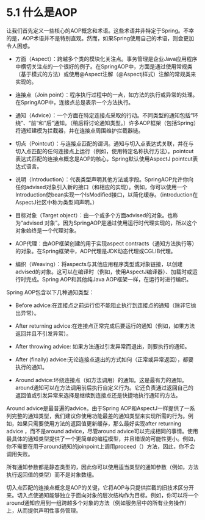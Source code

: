# 5.1 什么是AOP

让我们首先定义一些核心的AOP概念和术语。这些术语并非特定于Spring。不幸的是，AOP术语并不是特别直观。然而，如果Spring使用自己的术语，则会更加令人困惑。

* 方面（Aspect）：跨越多个类的模块化关注点。事务管理是企业Java应用程序中横切关注点的一个很好的例子。在SpringAOP中，方面是通过使用常规类（基于模式的方法）或使用@Aspect注解（@Aspectj样式）注解的常规类来实现的。

* 连接点（Join point）：程序执行过程中的一点，如方法的执行或异常的处理。在SpringAOP中，连接点总是表示一个方法执行。

* 通知（Advice）：一个方面在特定连接点采取的行动。不同类型的通知包括“环绕”、“前“和”后”通知。（稍后将讨论通知类型。）许多AOP框架（包括Spring）将通知建模为拦截器，并在连接点周围维护拦截器链。
  
* 切点（Pointcut）：与连接点匹配的谓词。通知与切入点表达式关联，并在与切入点匹配的任何连接点上运行（例如，使用特定名称执行方法）。pointcut表达式匹配的连接点概念是AOP的核心，Spring默认使用AspectJ pointcut表达式语言。
 
* 说明（Introduction）：代表类型声明其他方法或字段。SpringAOP允许你向任何advised对象引入新的接口（和相应的实现）。例如，你可以使用一个Introduction使bean实现一个IsModified接口，以简化缓存。（introduction在AspectJ社区中称为类型间声明。）
  
* 目标对象（Target object）：由一个或多个方面advised的对象。也称为“advised 对象”。因为SpringAOP是通过使用运行时代理实现的，所以这个对象始终是一个代理对象。
  
* AOP代理：由AOP框架创建的用于实现aspect contracts（通知方法执行等）的对象。在Spring框架中，AOP代理是JDK动态代理或CGLIB代理。
  
* 编织（Weaving）：将aspects与其他应用程序类型或对象链接，以创建advised的对象。这可以在编译时（例如，使用AspectJ编译器）、加载时或运行时完成。Spring AOP和其他纯Java AOP框架一样，在运行时进行编织。

Spring AOP包含以下几种通知类型：

* Before advice:在连接点之前运行但不能阻止执行到连接点的通知（除非它抛出异常）。

* After returning advice:在连接点正常完成后要运行的通知（例如，如果方法返回并且不引发异常）。

* After throwing advice: 如果方法通过引发异常而退出，则要执行的通知。

* After (finally) advice:无论连接点退出的方式如何（正常或异常返回），都要执行的通知。

* Around advice:环绕连接点（如方法调用）的通知。这是最有力的通知。around通知可以在方法调用前后执行自定义行为。它还负责通过返回自己的返回值或引发异常来选择是继续到连接点还是快捷地执行通知的方法。

Around advice是最普遍的advice。由于Spring AOP和AspectJ一样提供了一系列完整的通知类型，我们建议你使用功能最差的通知类型来实现所需的行为。例如，如果只需要使用方法的返回值更新缓存，那么最好实现after returning advice ，而不是around advice，尽管around advice可以完成相同的事情。使用最具体的通知类型提供了一个更简单的编程模型，并且错误的可能性更小。例如，你不需要在用于around通知的joinpoint上调用proceed（）方法，因此，你不会调用失败。

所有通知参数都是静态类型的，因此你可以使用适当类型的通知参数（例如，方法执行返回值的类型）而不是对象数组。

切入点匹配的连接点概念是AOP的关键，它将AOP与只提供拦截的旧技术区分开来。切入点使通知能够独立于面向对象的层次结构作为目标。例如，你可以将一个around通知应用到一组跨越多个对象的方法（例如服务层中的所有业务操作）上，从而提供声明性事务管理。